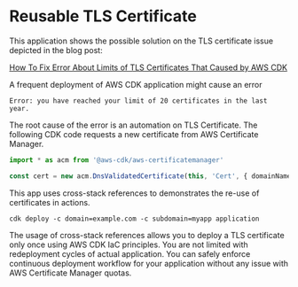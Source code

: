 # Reusable TLS Certificate

This application shows the possible solution on the TLS certificate issue depicted in the blog post:

[How To Fix Error About Limits of TLS Certificates That Caused by AWS CDK](https://i.am.fog.fish/2020/03/18/how-to-fix-error-about-limits-of-tls-certificates-that-caused-by-aws-cdk.html)


A frequent deployment of AWS CDK application might cause an error

```
Error: you have reached your limit of 20 certificates in the last year.
```

The root cause of the error is an automation on TLS Certificate. The following CDK code requests a new certificate from AWS Certificate Manager.

```ts
import * as acm from '@aws-cdk/aws-certificatemanager'

const cert = new acm.DnsValidatedCertificate(this, 'Cert', { domainName, hostedZone })
```

This app uses cross-stack references to demonstrates the re-use of certificates in actions.

```
cdk deploy -c domain=example.com -c subdomain=myapp application
```

The usage of cross-stack references allows you to deploy a TLS certificate only once using AWS CDK IaC principles. You are not limited with redeployment cycles of actual application. You can safely enforce continuous deployment workflow for your application without any issue with AWS Certificate Manager quotas.
